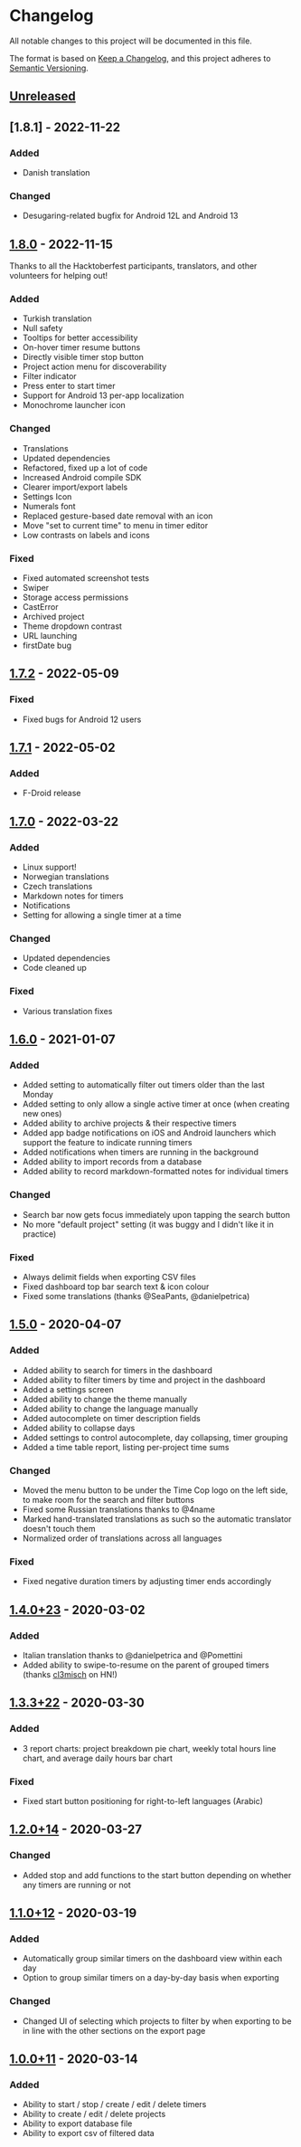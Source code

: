 # Changelog
All notable changes to this project will be documented in this file.

The format is based on [Keep a Changelog](https://keepachangelog.com/en/1.0.0/),
and this project adheres to [Semantic Versioning](https://semver.org/spec/v2.0.0.html).

## [Unreleased]

## [1.8.1] - 2022-11-22
### Added
* Danish translation

### Changed
* Desugaring-related bugfix for Android 12L and Android 13

## [1.8.0] - 2022-11-15
Thanks to all the Hacktoberfest participants, translators, and other volunteers for helping out!

### Added
* Turkish translation
* Null safety
* Tooltips for better accessibility
* On-hover timer resume buttons
* Directly visible timer stop button
* Project action menu for discoverability
* Filter indicator
* Press enter to start timer
* Support for Android 13 per-app localization
* Monochrome launcher icon

### Changed
* Translations
* Updated dependencies
* Refactored, fixed up a lot of code
* Increased Android compile SDK
* Clearer import/export labels
* Settings Icon
* Numerals font
* Replaced gesture-based date removal with an icon
* Move "set to current time" to menu in timer editor
* Low contrasts on labels and icons

### Fixed
* Fixed automated screenshot tests
* Swiper
* Storage access permissions
* CastError
* Archived project
* Theme dropdown contrast
* URL launching
* firstDate bug

## [1.7.2] - 2022-05-09
### Fixed
* Fixed bugs for Android 12 users

## [1.7.1] - 2022-05-02
### Added
* F-Droid release

## [1.7.0] - 2022-03-22
### Added
* Linux support!
* Norwegian translations
* Czech translations
* Markdown notes for timers
* Notifications
* Setting for allowing a single timer at a time

### Changed
* Updated dependencies
* Code cleaned up

### Fixed
* Various translation fixes

## [1.6.0] - 2021-01-07
### Added
* Added setting to automatically filter out timers older than the last Monday
* Added setting to only allow a single active timer at once (when creating new ones)
* Added ability to archive projects & their respective timers
* Added app badge notifications on iOS and Android launchers which support the feature to indicate running timers
* Added notifications when timers are running in the background
* Added ability to import records from a database
* Added ability to record markdown-formatted notes for individual timers

### Changed
* Search bar now gets focus immediately upon tapping the search button
* No more "default project" setting (it was buggy and I didn't like it in practice)

### Fixed
* Always delimit fields when exporting CSV files
* Fixed dashboard top bar search text & icon colour
* Fixed some translations (thanks @SeaPants, @danielpetrica)

## [1.5.0] - 2020-04-07
### Added
* Added ability to search for timers in the dashboard
* Added ability to filter timers by time and project in the dashboard
* Added a settings screen
* Added ability to change the theme manually
* Added ability to change the language manually
* Added autocomplete on timer description fields
* Added ability to collapse days
* Added settings to control autocomplete, day collapsing, timer grouping
* Added a time table report, listing per-project time sums

### Changed
* Moved the menu button to be under the Time Cop logo on the left side, to make room for the search and filter buttons
* Fixed some Russian translations thanks to @4name
* Marked hand-translated translations as such so the automatic translator doesn't touch them
* Normalized order of translations across all languages

### Fixed
* Fixed negative duration timers by adjusting timer ends accordingly

## [1.4.0+23] - 2020-03-02
### Added
* Italian translation thanks to @danielpetrica and @Pomettini
* Added ability to swipe-to-resume on the parent of grouped timers (thanks [cl3misch](https://news.ycombinator.com/item?id=22750635) on HN!)

## [1.3.3+22] - 2020-03-30
### Added
* 3 report charts: project breakdown pie chart, weekly total hours line chart, and average daily hours bar chart

### Fixed
* Fixed start button positioning for right-to-left languages (Arabic)

## [1.2.0+14] - 2020-03-27
### Changed
* Added stop and add functions to the start button depending on whether any timers are running or not

## [1.1.0+12] - 2020-03-19
### Added
* Automatically group similar timers on the dashboard view within each day
* Option to group similar timers on a day-by-day basis when exporting

### Changed
* Changed UI of selecting which projects to filter by when exporting to be in line
  with the other sections on the export page

## [1.0.0+11] - 2020-03-14
### Added
* Ability to start / stop / create / edit / delete timers
* Ability to create / edit / delete projects
* Ability to export database file
* Ability to export csv of filtered data

[Unreleased]: https://github.com/blackorder/timecop/compare/v1.8.0...HEAD
[1.8.0]: https://github.com/blackorder/timecop/compare/v1.7.2...v1.8.0
[1.7.2]: https://github.com/blackorder/timecop/compare/v1.7.1...v1.7.2
[1.7.1]: https://github.com/blackorder/timecop/compare/v1.7.0...v1.7.1
[1.7.0]: https://github.com/blackorder/timecop/compare/v1.6.0...v1.7.0
[1.6.0]: https://github.com/blackorder/timecop/compare/v1.5.0...v1.6.0
[1.5.0]: https://github.com/blackorder/timecop/compare/v1.4.0+23...v1.5.0
[1.4.0+23]: https://github.com/blackorder/timecop/compare/v1.3.3+22...v1.4.0+23
[1.3.3+22]: https://github.com/blackorder/timecop/compare/v1.2.0+14...v1.3.3+22
[1.2.0+14]: https://github.com/blackorder/timecop/compare/v1.1.0+12...v1.2.0+14
[1.1.0+12]: https://github.com/blackorder/timecop/compare/v1.0.0+11...v1.1.0+12
[1.0.0+11]: https://github.com/blackorder/timecop/compare/223213...v1.0.0+11
